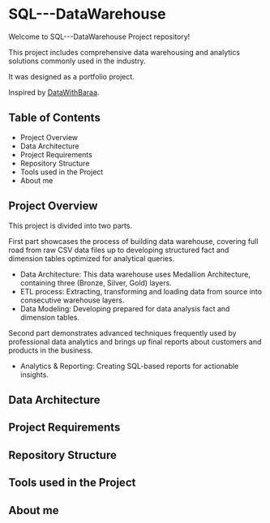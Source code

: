 # SQL---DataWarehouse
<p>Welcome to SQL---DataWarehouse Project repository!</p>
<p>This project includes comprehensive data warehousing and analytics solutions commonly used in the industry.</p>
<p>It was designed as a portfolio project.</p>

Inspired by [DataWithBaraa](https://www.youtube.com/@DataWithBaraa).

## Table of Contents
 - Project Overview
 - Data Architecture
 - Project Requirements
 - Repository Structure
 - Tools used in the Project
 - About me

## Project Overview
<p>This project is divided into two parts.</p>
<p>First part showcases the process of building data warehouse, covering full road from raw CSV data files up to developing structured fact and dimension tables optimized for analytical queries.</p>

 - Data Architecture: This data warehouse uses Medallion Architecture, containing three (Bronze, Silver, Gold) layers.
 - ETL process: Extracting, transforming and loading data from source into consecutive warehouse layers.
 - Data Modeling: Developing prepared for data analysis fact and dimension tables.

Second part demonstrates advanced techniques frequently used by professional data analytics and brings up final reports about customers and products in the business.
 - Analytics & Reporting: Creating SQL-based reports for actionable insights.

## Data Architecture


## Project Requirements


## Repository Structure

## Tools used in the Project

## About me


